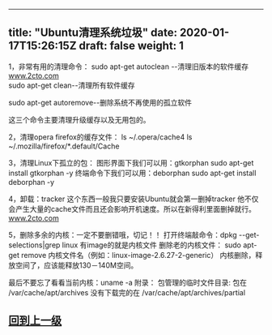 
---
title: "Ubuntu清理系统垃圾"
date: 2020-01-17T15:26:15Z
draft: false
weight: 1
---

1，非常有用的清理命令：
sudo apt-get autoclean --清理旧版本的软件缓存
  www.2cto.com  
sudo apt-get clean--清理所有软件缓存
 
sudo apt-get autoremove--删除系统不再使用的孤立软件
 
这三个命令主要清理升级缓存以及无用包的。
 
2，清理opera firefox的缓存文件：
ls ~/.opera/cache4
ls ~/.mozilla/firefox/*.default/Cache
 
3，清理Linux下孤立的包：
图形界面下我们可以用：gtkorphan
sudo apt-get install gtkorphan -y
终端命令下我们可以用：deborphan
sudo apt-get install deborphan -y
 
4，卸载：tracker
这个东西一般我只要安装Ubuntu就会第一删掉tracker 他不仅会产生大量的cache文件而且还会影响开机速度。所以在新得利里面删掉就行。  www.2cto.com  
 
5，删除多余的内核：一定不要删错哦，切记！！
打开终端敲命令：dpkg --get-selections|grep linux
有image的就是内核文件
删除老的内核文件：
sudo apt-get remove 内核文件名（例如：linux-image-2.6.27-2-generic）
内核删除，释放空间了，应该能释放130－140M空间。
 
最后不要忘了看看当前内核：uname -a
附录：
包管理的临时文件目录:
包在
/var/cache/apt/archives
没有下载完的在
/var/cache/apt/archives/partial

## [回到上一级](../)